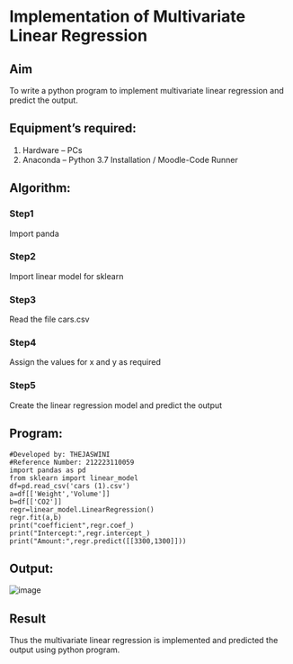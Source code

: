 # Implementation of Multivariate Linear Regression
## Aim
To write a python program to implement multivariate linear regression and predict the output.
## Equipment’s required:
1.	Hardware – PCs
2.	Anaconda – Python 3.7 Installation / Moodle-Code Runner
## Algorithm:
### Step1
Import panda
<br>

### Step2
Import linear model for sklearn
<br>

### Step3
Read the file cars.csv
<br>

### Step4
Assign the values for x and y as required
<br>

### Step5
Create the linear regression model and predict the output
<br>

## Program:
```
#Developed by: THEJASWINI
#Reference Number: 212223110059
import pandas as pd
from sklearn import linear_model
df=pd.read_csv('cars (1).csv')
a=df[['Weight','Volume']]
b=df[['CO2']]
regr=linear_model.LinearRegression()
regr.fit(a,b)
print("coefficient",regr.coef_)
print("Intercept:",regr.intercept_)
print("Amount:",regr.predict([[3300,1300]]))

```
## Output:
![image](https://github.com/thejaswinidhanaraj/Multivariate-Linear-Regression/assets/148514511/e705726b-2738-4895-9165-44abfca157da)



## Result
Thus the multivariate linear regression is implemented and predicted the output using python program.
